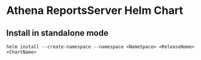 # Athena ReportsServer Helm Chart

## Install in standalone mode

```
helm install --create-namespace --namespace <NameSpace> <ReleaseName> <ChartName>
```
